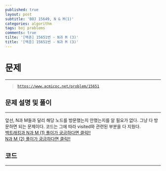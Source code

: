 ```yaml
---
published: true
layout: post
subtitle: 'BOJ 15649, N & M(1)'
categories: algorithm
tags: boj problems
comments: true
tilte: '[백준] 15651번 - N과 M (3)'
title: '[백준] 15651번 - N과 M (3)'
---
```

# **문제**
---
> [`https://www.acmicpc.net/problem/15651`](https://www.acmicpc.net/problem/15651)

## **문제 설명 및 풀이**
---
앞선, N과 M들과 달리 해당 노드를 방문했는지 안했는지를 알 필요가 없다. 그냥 다 방문하면 되는 문제이다. 코드는 그에 따라 visited와 관련된 부분을 다 지웠다.  
[백트래킹과 N과 M (1) 풀이가 궁금하다면 클릭!!](https://sundongkim-dev.github.io/algorithm/2021/01/03/algorithm-BOJ-N&M/)  
[N과 M (2) 풀이가 궁금하다면 클릭!!](https://sundongkim-dev.github.io/algorithm/2021/01/09/algorithm-BOJ-N&M(2)/)

## **코드**
---
<script src="https://gist.github.com/sundongkim-dev/02af51d50ec812c0f437037f5c9dc9ee.js"></script>
